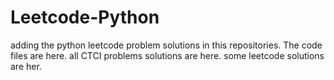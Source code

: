 # Leetcode-Python
adding the python leetcode problem solutions in this repositories. 
The code files are here.
all CTCI problems solutions are here.
some leetcode solutions are her.
















































































































































































































































































































































































































































































































































































































